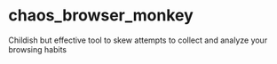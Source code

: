 # chaos_browser_monkey
Childish but effective tool to skew attempts to collect and analyze your browsing habits
